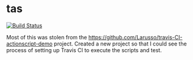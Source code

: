 tas
===

[![Build Status](https://travis-ci.org/bclwhitaker/tas.png)](https://travis-ci.org/bclwhitaker/tas)

Most of this was stolen from the https://github.com/Larusso/travis-CI-actionscript-demo project.  Created a new project so that I could see the process of setting up Travis CI to execute the scripts and test.

